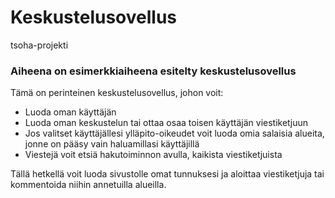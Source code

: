 # Keskustelusovellus
tsoha-projekti

### Aiheena on esimerkkiaiheena esitelty keskustelusovellus

Tämä on perinteinen keskustelusovellus, johon voit:

* Luoda oman käyttäjän
* Luoda oman keskustelun tai ottaa osaa toisen käyttäjän viestiketjuun
* Jos valitset käyttäjällesi ylläpito-oikeudet voit luoda omia salaisia alueita, jonne on pääsy vain haluamillasi käyttäjillä
* Viestejä voit etsiä hakutoiminnon avulla, kaikista viestiketjuista 

Tällä hetkellä voit luoda sivustolle omat tunnuksesi ja aloittaa viestiketjuja tai kommentoida niihin annetuilla alueilla. 
